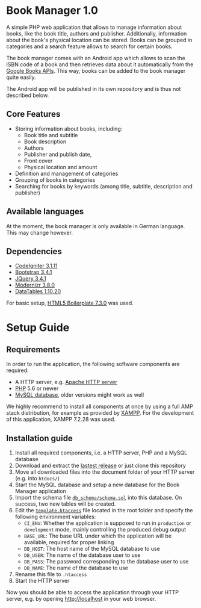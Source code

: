 # Book Manager 1.0
A simple PHP web application that allows to manage information about books, like the book title, authors and publisher. Additionally, information about the book's physical location can be stored. Books can be grouped in categories and a search feature allows to  search for certain books.

The book manager comes with an Android app which allows to scan the ISBN code of a book and then retrieves data about it automatically from the  [Google Books APIs](https://developers.google.com/books). This way, books can be added to the book manager quite easily.

The Android app will be published in its own repository and is thus not described below.

## Core Features
- Storing information about books, including:
  - Book title and subtitle
  - Book description
  - Authors
  - Publisher and publish date,
  - Front cover
  - Physical location and amount
- Definition and management of categories
- Grouping of books in categories
- Searching for books by keywords (among title, subtitle, description and publisher)

## Available languages
At the moment, the book manager is only available in German language. This may change however.


## Dependencies
- [CodeIgniter 3.1.11](https://codeigniter.com)
- [Bootstrap 3.4.1](https://getbootstrap.com/docs/3.4/)
- [JQuery 3.4.1](https://jquery.com)
- [Modernizr 3.8.0](https://modernizr.com)
- [DataTables 1.10.20](https://datatables.net)

For basic setup, [HTML5 Boilerplate 7.3.0](https://html5boilerplate.com) was used.

# Setup Guide

## Requirements
In order to run the application, the following software components are required:
- A HTTP server, e.g. [Apache HTTP server](https://httpd.apache.org/)
- [PHP](https://www.php.net) 5.6 or newer
- [MySQL database](https://www.mysql.com), older versions might work as well

We highly recommend to install all components at once by using a full AMP stack distribution, for example as provided by [XAMPP](https://www.apachefriends.org).
 For the development of this application, XAMPP 7.2.28 was used.

## Installation guide
1. Install all required components, i.e. a HTTP server, PHP and a MySQL database
2. Download and extract the [lastest release](https://github.com/Pingu-Party/BookManager/releases) or just clone this repository
3. Move all downloaded files into the document folder of your HTTP server (e.g. into `htdocs/`)
4. Start the MySQL database and setup a new database for the Book Manager application
5. Import the schema file [`db_schema/schema.sql`](https://github.com/Pingu-Party/BookManager/blob/master/db_schema/schema.sql) into this database. On success, two new tables will be created.
6. Edit the [`template.htaccess`](https://github.com/Pingu-Party/BookManager/blob/master/template.htaccess) file located in the root folder and specify the following environment variables:
   - `CI_ENV`: Whether the application is supposed to run in `production` or `development` mode, mainly controlling the produced debug output
   - `BASE_URL`: The base URL under which the application will be available, required for proper linking
   - `DB_HOST`: The host name of the MySQL database to use
   - `DB_USER`: The name of the database user to use
   - `DB_PASS`: The password corresponding to the database user to use
   - `DB_NAME`: The name of the database to use
7. Rename this file to `.htaccess`
8. Start the HTTP server

Now you should be able to access the application through your HTTP server, e.g. by opening [http;//localhost](http://localhost) in your web browser.
